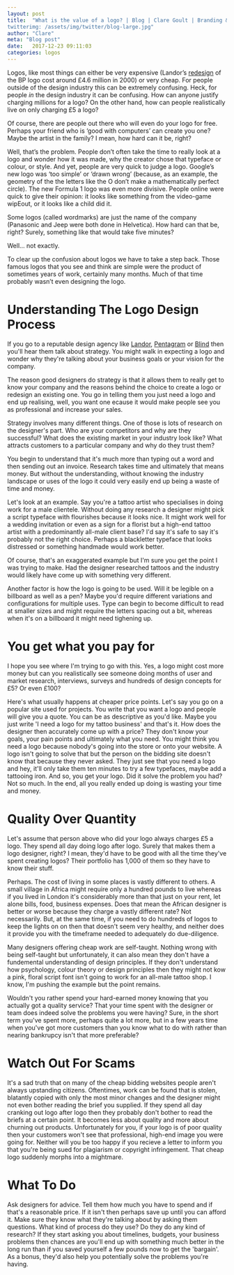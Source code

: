 ```yaml
---
layout: post
title:  "What is the value of a logo? | Blog | Clare Goult | Branding &amp; Web Designer
twitterimg: /assets/img/twitter/blog-large.jpg"
author: "Clare"
meta: "Blog post"
date:   2017-12-23 09:11:03
categories: logos
---
```


<div class="content-container indented" markdown="1">

Logos, like most things can either be very expensive (Landor’s [redesign](https://landor.com/work/bp)
 of the BP logo cost around £4.6 million in 2000) or very cheap. For people outside of the design industry this can be extremely confusing. Heck, for people _in_ the design industry it can be confusing. How can anyone justify charging millions for a logo? On the other hand, how can people realistically live on only charging £5 a logo?

Of course, there are people out there who will even do your logo for free. Perhaps your friend who is ‘good with computers’ can create you one? Maybe the artist in the family? I mean, how hard can it be, right?

Well, that’s the problem. People don’t often take the time to really look at a logo and wonder how it was made, why the creator chose that typeface or colour, or style. And yet, people are very quick to judge a logo. Google’s new logo was ‘too simple’ or ‘drawn wrong’ (because, as an example, the geometry of the the letters like the O don’t make a mathematically perfect circle). The new Formula 1 logo was even more divisive. People online were quick to give their opinion: it looks like something from the video-game wipEout, or it looks like a child did it.

Some logos (called wordmarks) are just the name of the company (Panasonic and Jeep were both done in Helvetica). How hard can that be, right? Surely, something like that would take five minutes?

Well… not exactly.

To clear up the confusion about logos we have to take a step back. Those famous logos that you see and think are simple were the product of sometimes years of work, certainly many months. Much of that time probably wasn’t even designing the logo.

# Understanding The Logo Design Process
If you go to a reputable design agency like [Landor](https://landor.com/), [Pentagram](https://pentagram.com/) or [Blind](https://blind.com/) then you'll hear them talk about strategy. You might walk in expecting a logo and wonder why they're talking about your business goals or your vision for the company.

The reason good designers do strategy is that it allows them to really get to know your company and the reasons behind the choice to create a logo or redesign an existing one. You go in telling them you just need a logo and end up realising, well, you want one ecause it would make people see you as professional and increase your sales.

Strategy involves many different things. One of those is lots of research on the designer's part. Who are your competitors and why are they successful? What does the existing market in your industry look like? What attracts customers to a particular company and why do they trust them?

You begin to understand that it's much more than typing out a word and then sending out an invoice. Research takes time and ultimately that means money. But without the understanding, without knowing the industry landscape or uses of the logo it could very easily end up being a waste of time and money.

Let's look at an example. Say you're a tattoo artist who specialises in doing work for a male clientele. Without doing any research a designer might pick a script typeface with flourishes because it looks nice. It might work well for a wedding invitation or even as a sign for a florist but a high-end tattoo artist with a predominantly all-male client base? I'd say it's safe to say it's probably not the right choice. Perhaps a blackletter typeface that looks distressed or something handmade would work better.

Of course, that's an exaggerated example but I'm sure you get the point I was trying to make. Had the designer researched tattoos and the industry would likely have come up with something very different.

Another factor is how the logo is going to be used. Will it be legible on a billboard as well as a pen? Maybe you'd require different variations and configurations for multiple uses. Type can begin to become difficult to read at smaller sizes and might require the letters spacing out a bit, whereas when it's on a billboard it might need tighening up.

# You get what you pay for

I hope you see where I'm trying to go with this. Yes, a logo might cost more money but can you realistically see someone doing months of user and market research, interviews, surveys and hundreds of design concepts for £5? Or even £100?

Here's what usually happens at cheaper price points. Let's say you go on a popular site used for projects. You write that you want a logo and people will give you a quote. You can be as descriptive as you'd like. Maybe you just write 'I need a logo for my tattoo business' and that's it. How does the designer then accurately come up with a price? They don't know your goals, your pain points and ultimately what you need. You might think you need a logo because nobody's going into the store or onto your website. A logo isn't going to solve that but the person on the bidding site doesn't know that because they never asked. They just see that you need a logo and hey, it'll only take them ten minutes to try a few typefaces, maybe add a tattooing iron. And so, you get your logo. Did it solve the problem you had? Not so much. In the end, all you really ended up doing is wasting your time and money.

# Quality Over Quantity
Let's assume that person above who did your logo always charges £5 a logo. They spend all day doing logo after logo. Surely that makes them a logo designer, right? I mean, they'd have to be good with all the time they've spent creating logos? Their portfolio has 1,000 of them so they have to know their stuff.

Perhaps. The cost of living in some places is vastly different to others. A small village in Africa might require only a hundred pounds to live whereas if you lived in London it's considerably more than that just on your rent, let alone bills, food, business expenses. Does that mean the African designer is better or worse because they charge a vastly different rate? Not necessarily. But, at the same time, if you need to do hundreds of logos to keep the lights on on then that doesn't seem very healthy, and neither does it provide you with the timeframe needed to adequately do due-diligence.

Many designers offering cheap work are self-taught. Nothing wrong with being self-taught but unfortunately, it can also mean they don't have a fundemental understanding of design principles. If they don't understand how psychology, colour theory or design principles then they might not kow a pink, floral script font isn't going to work for an all-male tattoo shop. I know, I'm pushing the example but the point remains.

Wouldn't you rather spend your hard-earned money knowing that you actually got a quality service? That your time spent with the designer or team does indeed solve the problems you were having? Sure, in the short term you've spent more, perhaps quite a lot more, but in a few years time when you've got more customers than you know what to do with rather than nearing bankrupcy isn't that more preferable?

# Watch Out For Scams
It's a sad truth that on many of the cheap bidding websites people aren't always upstanding citizens. Oftentimes, work can be found that is stolen, blatantly copied with only the most minor changes and the designer might not even bother reading the brief you supplied. If they spend all day cranking out logo after logo then they probably don't bother to read the briefs at a certain point. It becomes less about quality and more about churning out products. Unfortunately for you, if your logo is of poor quality then your customers won't see that professional, high-end image you were going for. Neither will you be too happy if you recieve a letter to inform you that you're being sued for plagiarism or copyright infringement. That cheap logo suddenly morphs into a mightmare.

# What To Do
Ask designers for advice. Tell them how much you have to spend and if that's a reasonable price. If it isn't then perhaps save up until you can afford it. Make sure they know what they're talking about by asking them questions. What kind of process do they use? Do they do any kind of research? If they start asking you about timelines, budgets, your business problems then chances are you'll end up with something much better in the long run than if you saved yourself a few pounds now to get the 'bargain'. As a bonus, they'd also help you potentially solve the problems you're having.



</div>